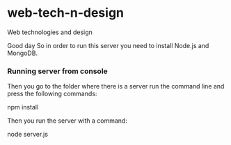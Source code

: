 # web-tech-n-design
Web technologies and design

Good day
So in order to run this server you need to install Node.js and MongoDB.

### Running server from console
Then you go to the folder where there is a server run the command line and press the following commands:

 npm install

Then you run the server with a command:

 node server.js
